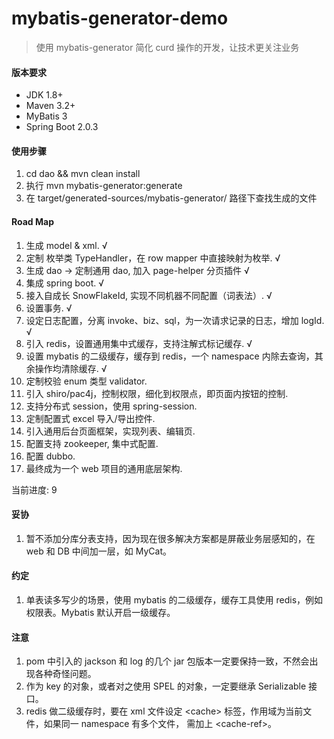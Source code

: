 mybatis-generator-demo
==
> 使用 mybatis-generator 简化 curd 操作的开发，让技术更关注业务

#### 版本要求
- JDK 1.8+
- Maven 3.2+ 
- MyBatis 3
- Spring Boot 2.0.3


#### 使用步骤

1. cd dao && mvn clean install
2. 执行 mvn mybatis-generator:generate
3. 在 target/generated-sources/mybatis-generator/ 路径下查找生成的文件

#### Road Map

1. 生成 model & xml. √ 
2. 定制 枚举类 TypeHandler，在 row mapper 中直接映射为枚举. √
3. 生成 dao -> 定制通用 dao, 加入 page-helper 分页插件 √
4. 集成 spring boot. √
5. 接入自成长 SnowFlakeId, 实现不同机器不同配置（词表法）. √
6. 设置事务. √
7. 设定日志配置，分离 invoke、biz、sql，为一次请求记录的日志，增加 logId. √
8. 引入 redis，设置通用集中式缓存，支持注解式标记缓存. √
9. 设置 mybatis 的二级缓存，缓存到 redis，一个 namespace 内除去查询，其余操作均清除缓存. √
10. 定制校验 enum 类型 validator.
11. 引入 shiro/pac4j，控制权限，细化到权限点，即页面内按钮的控制.
12. 支持分布式 session，使用 spring-session. 
13. 定制配置式 excel 导入/导出控件.
14. 引入通用后台页面框架，实现列表、编辑页.
15. 配置支持 zookeeper, 集中式配置.
16. 配置 dubbo. 
17. 最终成为一个 web 项目的通用底层架构.

当前进度: 9

#### 妥协
1. 暂不添加分库分表支持，因为现在很多解决方案都是屏蔽业务层感知的，在 web 和 DB 中间加一层，如 MyCat。

#### 约定
1. 单表读多写少的场景，使用 mybatis 的二级缓存，缓存工具使用 redis，例如权限表。Mybatis 默认开启一级缓存。

#### 注意
1. pom 中引入的 jackson 和 log 的几个 jar 包版本一定要保持一致，不然会出现各种奇怪问题。
2. 作为 key 的对象，或者对之使用 SPEL 的对象，一定要继承 Serializable 接口。
3. redis 做二级缓存时，要在 xml 文件设定 &lt;cache&gt;  标签，作用域为当前文件，如果同一 namespace 有多个文件，
需加上 &lt;cache-ref&gt;。